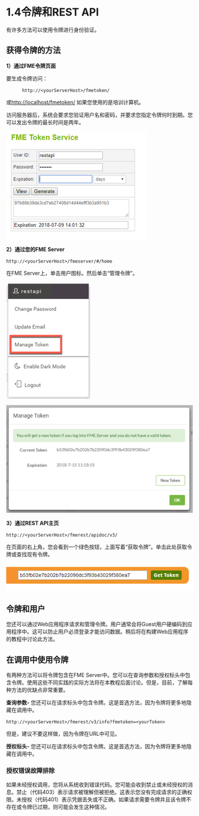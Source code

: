 # 1.4令牌和REST API

有许多方法可以使用令牌进行身份验证。

## 获得令牌的方法

**1）通过FME令牌页面**

要生成令牌访问：

```text
      http://<yourServerHost>/fmetoken/
```

或[http://localhost/fmetoken/](http://localhost/fmetoken/) 如果您使用的是培训计算机。

访问服务器后，系统会要求您验证用户名和密码，并要求您指定令牌何时到期。您可以发出令牌的最长时间是两年。

![](../.gitbook/assets/image1.4.1.manage.png)

**2）通过您的FME Server**

```text
http://<yourServerHost>/fmeserver/#/home
```

在FME Server上，单击用户图标。然后单击“管理令牌”。

![](../.gitbook/assets/image1.4.2.token.png)

![](../.gitbook/assets/image1.3.3.managetoken.png)

**3）通过REST API主页**

```text
http://<yourServerHost>/fmerest/apidoc/v3/
```

在页面的右上角，您会看到一个绿色按钮，上面写着“获取令牌”。单击此处获取令牌或查找现有令牌。

![](../.gitbook/assets/image1.4.4.gettoken.png)

## 令牌和用户

您还可以通过Web应用程序请求和管理令牌。用户通常会将Guest用户硬编码到应用程序中。这可以防止用户必须登录才能访问数据。稍后将在构建Web应用程序的教程中讨论此方法。

## 在调用中使用令牌

有两种方法可以将令牌包含在FME Server中。您可以在查询参数和授权标头中包含令牌。使用这些不同实践的实际方法将在本教程后面讨论。但是，目前，了解每种方法的优缺点非常重要。

**查询参数-** 您还可以在请求标头中包含令牌。这是首选方法，因为令牌将更多地隐藏在调用中。

```text
http://<yourServerHost>/fmerest/v3/info?fmetoken=<yourToken>
```

但是，建议不要这样做，因为令牌在URL中可见。

**授权标头-** 您还可以在请求标头中包含令牌。这是首选方法，因为令牌将更多地隐藏在调用中。

### 授权错误故障排除

如果未经授权调用，您将从系统收到错误代码。您可能会收到禁止或未经授权的消息。禁止（代码403）表示请求被理解但被拒绝。这表示您没有完成请求的正确权限。未授权（代码401）表示凭据丢失或不正确。如果请求需要令牌并且该令牌不存在或令牌已过期，则可能会发生这种情况。

